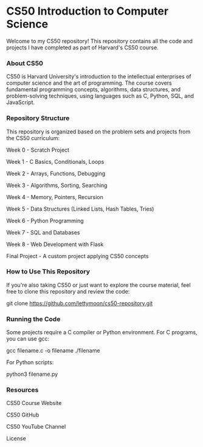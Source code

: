 # CS50 Introduction to Computer Science

Welcome to my CS50 repository! This repository contains all the code and projects I have completed as part of Harvard's CS50 course.

### About CS50

CS50 is Harvard University's introduction to the intellectual enterprises of computer science and the art of programming. The course covers fundamental programming concepts, algorithms, data structures, and problem-solving techniques, using languages such as C, Python, SQL, and JavaScript.

### Repository Structure

This repository is organized based on the problem sets and projects from the CS50 curriculum:

Week 0 - Scratch Project

Week 1 - C Basics, Conditionals, Loops

Week 2 - Arrays, Functions, Debugging

Week 3 - Algorithms, Sorting, Searching

Week 4 - Memory, Pointers, Recursion

Week 5 - Data Structures (Linked Lists, Hash Tables, Tries)

Week 6 - Python Programming

Week 7 - SQL and Databases

Week 8 - Web Development with Flask

Final Project - A custom project applying CS50 concepts

### How to Use This Repository

If you're also taking CS50 or just want to explore the course material, feel free to clone this repository and review the code:

git clone https://github.com/lettymoon/cs50-repository.git

### Running the Code

Some projects require a C compiler or Python environment. For C programs, you can use gcc:

gcc filename.c -o filename
./filename

For Python scripts:

python3 filename.py

### Resources

CS50 Course Website

CS50 GitHub

CS50 YouTube Channel

License
